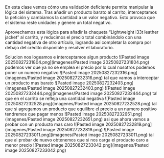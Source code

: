 En esta clase vemos cómo una validación deficiente permite manipular la lógica del sistema. Tras añadir un producto barato al carrito, interceptamos la petición y cambiamos la cantidad a un valor negativo. Esto provoca que el sistema reste unidades y genere un total negativo.

Aprovechamos esta lógica para añadir la chaqueta “Lightweight l33t leather jacket” al carrito, y reducimos el precio total combinándolo con una cantidad negativa de otro artículo, logrando así completar la compra por debajo del crédito disponible y resolver el laboratorio.

Solucion
nos logeamos e interceptamos algun producto
![Pasted image 20250827231804.png](imagenes/Pasted image 20250827231804.png)
podemos ver que ya no se emplea el precio por lo cual nosotros podemos poner un numero negativo
![Pasted image 20250827232316.png](imagenes/Pasted image 20250827232316.png)
tal que vamos a interceptar un producto mas barato
![Pasted image 20250827232403.png](imagenes/Pasted image 20250827232403.png)
![Pasted image 20250827232444.png](imagenes/Pasted image 20250827232444.png)
tal que en el carrito se refleja una cantidad negativa
![Pasted image 20250827232528.png](imagenes/Pasted image 20250827232528.png)
tal que si agregamos un producto que equilibre el precio a un numero positivo tendremos que pagar menos
![Pasted image 20250827232651.png](imagenes/Pasted image 20250827232651.png)
asi que ahora vamos a probar con un producto mas caro
![Pasted image 20250827232819.png](imagenes/Pasted image 20250827232819.png)
![Pasted image 20250827233011.png](imagenes/Pasted image 20250827233011.png)
tal que al probar de nuevo obtenemos que si nos carga el producto caro a menor precio
![Pasted image 20250827233042.png](imagenes/Pasted image 20250827233042.png)

